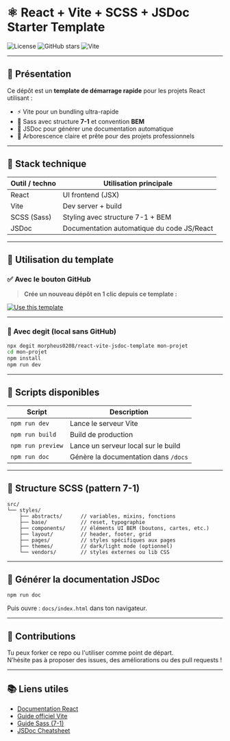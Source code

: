 # ⚛️ React + Vite + SCSS + JSDoc Starter Template

![License](https://img.shields.io/github/license/morpheus0208/react-vite-jsdoc-template)
![GitHub stars](https://img.shields.io/github/stars/morpheus0208/react-vite-jsdoc-template)
![Vite](https://img.shields.io/badge/Bundler-Vite-646CFF?logo=vite)

---

## 🧭 Présentation

Ce dépôt est un **template de démarrage rapide** pour les projets React utilisant :

- ⚡️ Vite pour un bundling ultra-rapide
- 🎨 Sass avec structure **7-1** et convention **BEM**
- 📘 JSDoc pour générer une documentation automatique
- 📁 Arborescence claire et prête pour des projets professionnels

---

## 🧱 Stack technique

| Outil / techno  | Utilisation principale                        |
|-----------------|------------------------------------------------|
| React           | UI frontend (JSX)                             |
| Vite            | Dev server + build                            |
| SCSS (Sass)     | Styling avec structure 7-1 + BEM              |
| JSDoc           | Documentation automatique du code JS/React    |

---

## 🚀 Utilisation du template

### ✅ Avec le bouton GitHub

> **Crée un nouveau dépôt en 1 clic depuis ce template :**

[![Use this template](https://img.shields.io/badge/-Use%20this%20template-brightgreen?style=for-the-badge&logo=github)](https://github.com/morpheus0208/react-vite-jsdoc-template/generate)

---

### 🧩 Avec degit (local sans GitHub)

```bash
npx degit morpheus0208/react-vite-jsdoc-template mon-projet
cd mon-projet
npm install
npm run dev
```

---

## 🔧 Scripts disponibles

| Script             | Description                                 |
|--------------------|---------------------------------------------|
| `npm run dev`      | Lance le serveur Vite                       |
| `npm run build`    | Build de production                         |
| `npm run preview`  | Lance un serveur local sur le build         |
| `npm run doc`      | Génère la documentation dans `/docs`       |

---

## 📂 Structure SCSS (pattern 7-1)

```
src/
└── styles/
    ├── abstracts/      // variables, mixins, fonctions
    ├── base/           // reset, typographie
    ├── components/     // éléments UI BEM (boutons, cartes, etc.)
    ├── layout/         // header, footer, grid
    ├── pages/          // styles spécifiques aux pages
    ├── themes/         // dark/light mode (optionnel)
    └── vendors/        // styles externes ou lib CSS
```

---

## 📘 Générer la documentation JSDoc

```bash
npm run doc
```

Puis ouvre : `docs/index.html` dans ton navigateur.

---

## 🙌 Contributions

Tu peux forker ce repo ou l'utiliser comme point de départ.  
N’hésite pas à proposer des issues, des améliorations ou des pull requests !

---

## 📚 Liens utiles

- [Documentation React](https://react.dev/)
- [Guide officiel Vite](https://vitejs.dev/guide/)
- [Guide Sass (7-1)](https://gist.github.com/HugoGiraudel/9752329)
- [JSDoc Cheatsheet](https://devhints.io/jsdoc)
